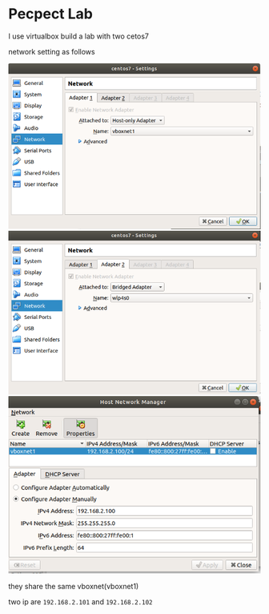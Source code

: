 # Pecpect Lab

I use virtualbox build a lab with two cetos7

network setting as follows

![](img/centos7_network1.png)
![](img/centos7_network2.png)
![](img/centos7_network3.png)

they share the same vboxnet(vboxnet1)

two ip are `192.168.2.101` and `192.168.2.102`
